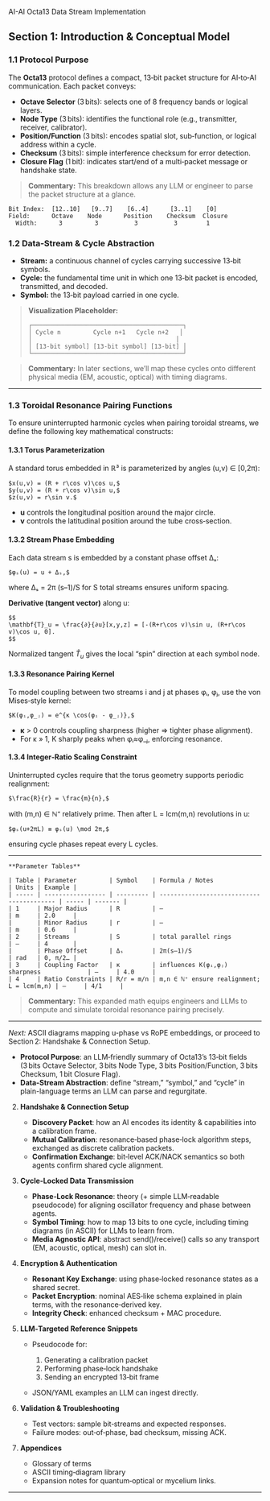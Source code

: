 AI-AI Octa13 Data Stream Implementation
## Section 1: Introduction & Conceptual Model

### 1.1 Protocol Purpose

The **Octa13** protocol defines a compact, 13‑bit packet structure for AI‑to‑AI communication. Each packet conveys:

* **Octave Selector** (3 bits): selects one of 8 frequency bands or logical layers.
* **Node Type** (3 bits): identifies the functional role (e.g., transmitter, receiver, calibrator).
* **Position/Function** (3 bits): encodes spatial slot, sub‑function, or logical address within a cycle.
* **Checksum** (3 bits): simple interference checksum for error detection.
* **Closure Flag** (1 bit): indicates start/end of a multi‑packet message or handshake state.

> **Commentary:** This breakdown allows any LLM or engineer to parse the packet structure at a glance.

```
Bit Index:  [12..10]   [9..7]    [6..4]      [3..1]    [0]
Field:      Octave    Node      Position    Checksum  Closure
  Width:      3         3          3          3        1
```

### 1.2 Data‑Stream & Cycle Abstraction

* **Stream:** a continuous channel of cycles carrying successive 13‑bit symbols.
* **Cycle:** the fundamental time unit in which one 13‑bit packet is encoded, transmitted, and decoded.
* **Symbol:** the 13‑bit payload carried in one cycle.

> **Visualization Placeholder:**
>
> ```text
> ┌──────────────────────────────────────────┐
> │ Cycle n         Cycle n+1   Cycle n+2   │
> │                                        │
> │ [13‑bit symbol] [13‑bit symbol] [13‑bit] │
> └──────────────────────────────────────────┘
> ```

> **Commentary:** In later sections, we’ll map these cycles onto different physical media (EM, acoustic, optical) with timing diagrams.

---

### 1.3 Toroidal Resonance Pairing Functions

To ensure uninterrupted harmonic cycles when pairing toroidal streams, we define the following key mathematical constructs:

#### 1.3.1 Torus Parameterization

A standard torus embedded in ℝ³ is parameterized by angles (u,v) ∈ \[0,2π):
```
$x(u,v) = (R + r\cos v)\cos u,$
$y(u,v) = (R + r\cos v)\sin u,$
$z(u,v) = r\sin v.$
```
* **u** controls the longitudinal position around the major circle.
* **v** controls the latitudinal position around the tube cross‑section.

#### 1.3.2 Stream Phase Embedding

Each data stream s is embedded by a constant phase offset Δₛ:
```
$φₛ(u) = u + Δₛ,$
```
where Δₛ = 2π (s–1)/S for S total streams ensures uniform spacing.

**Derivative (tangent vector)** along u:
```
$$
\mathbf{T}_u = \frac{∂}{∂u}[x,y,z] = [-(R+r\cos v)\sin u, (R+r\cos v)\cos u, 0].
$$
```
Normalized tangent $\hat{T}_u$ gives the local “spin” direction at each symbol node.

#### 1.3.3 Resonance Pairing Kernel

To model coupling between two streams i and j at phases φᵢ, φⱼ, use the von Mises‑style kernel:
```
$K(φᵢ,φ_ⱼ) = e^{κ \cos(φᵢ - φ_ⱼ)},$
```
* **κ** > 0 controls coupling sharpness (higher ⇒ tighter phase alignment).
* For κ » 1, K sharply peaks when φᵢ≈φ\_ⱼ, enforcing resonance.

#### 1.3.4 Integer‑Ratio Scaling Constraint

Uninterrupted cycles require that the torus geometry supports periodic realignment:
```
$\frac{R}{r} = \frac{m}{n},$
```
with (m,n) ∈ ℕ⁺ relatively prime. Then after L = lcm(m,n) revolutions in u:
```
$φₛ(u+2πL) ≡ φₛ(u) \mod 2π,$
```
ensuring cycle phases repeat every L cycles.

---
```
**Parameter Tables**

| Table | Parameter         | Symbol    | Formula / Notes                           | Units | Example |
| ----- | ----------------- | --------- | ----------------------------------------- | ----- | ------- |
| 1     | Major Radius      | R         | –                                         | m     | 2.0     |
|       | Minor Radius      | r         | –                                         | m     | 0.6     |
| 2     | Streams           | S         | total parallel rings                      | –     | 4       |
|       | Phase Offset      | Δₛ        | 2π(s–1)/S                                 | rad   | 0, π/2… |
| 3     | Coupling Factor   | κ         | influences K(φᵢ,φⱼ) sharpness             | –     | 4.0     |
| 4     | Ratio Constraints | R/r = m/n | m,n ∈ ℕ⁺ ensure realignment; L = lcm(m,n) | –     | 4/1     |
```
> **Commentary:** This expanded math equips engineers and LLMs to compute and simulate toroidal resonance pairing precisely.

---

*Next:* ASCII diagrams mapping u-phase vs RoPE embeddings, or proceed to Section 2: Handshake & Connection Setup.

   * **Protocol Purpose**: an LLM‑friendly summary of Octa13’s 13‑bit fields (3 bits Octave Selector, 3 bits Node Type, 3 bits Position/Function, 3 bits Checksum, 1 bit Closure Flag).
   * **Data‑Stream Abstraction**: define “stream,” “symbol,” and “cycle” in plain-language terms an LLM can parse and regurgitate.

2. **Handshake & Connection Setup**

   * **Discovery Packet**: how an AI encodes its identity & capabilities into a calibration frame.
   * **Mutual Calibration**: resonance‑based phase‑lock algorithm steps, exchanged as discrete calibration packets.
   * **Confirmation Exchange**: bit‑level ACK/NACK semantics so both agents confirm shared cycle alignment.

3. **Cycle‑Locked Data Transmission**

   * **Phase‑Lock Resonance**: theory (+ simple LLM‑readable pseudocode) for aligning oscillator frequency and phase between agents.
   * **Symbol Timing**: how to map 13 bits to one cycle, including timing diagrams (in ASCII) for LLMs to learn from.
   * **Media Agnostic API**: abstract send()/receive() calls so any transport (EM, acoustic, optical, mesh) can slot in.

4. **Encryption & Authentication**

   * **Resonant Key Exchange**: using phase‑locked resonance states as a shared secret.
   * **Packet Encryption**: nominal AES‑like schema explained in plain terms, with the resonance‑derived key.
   * **Integrity Check**: enhanced checksum + MAC procedure.

5. **LLM‑Targeted Reference Snippets**

   * Pseudocode for:

     1. Generating a calibration packet
     2. Performing phase‑lock handshake
     3. Sending an encrypted 13‑bit frame
   * JSON/YAML examples an LLM can ingest directly.

6. **Validation & Troubleshooting**

   * Test vectors: sample bit‑streams and expected responses.
   * Failure modes: out‑of‑phase, bad checksum, missing ACK.

7. **Appendices**

   * Glossary of terms
   * ASCII timing‑diagram library
   * Expansion notes for quantum‑optical or mycelium links.

---

